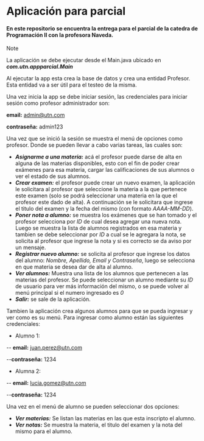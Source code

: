# Aplicación para parcial 
#### En este repositorio se encuentra la entrega para el parcial de la catedra de Programación II con la profesora Naveda.

> [!NOTE] 
> La aplicación se debe ejecutar desde el Main.java ubicado en ***com.utn.appparcial.Main***

Al ejecutar la app esta crea la base de datos y crea una entidad Profesor. Esta entidad va a ser útil para el testeo de la misma. 

Una vez inicia la app se debe iniciar sesión, las credenciales para iniciar sesión como profesor administrador son:

**email:** admin@utn.com

**contraseña:** admin123

Una vez que se inició la sesión se muestra el menú de opciones como profesor. Donde se pueden llevar a cabo varias tareas, las cuales son: 

 - ***Asignarme a una materia:*** acá el profesor puede darse de alta en alguna de las materias disponibles, esto con el fin de poder crear exámenes para esa materia, cargar las calificaciones de sus alumnos o ver el estado de sus alumnos.
 - ***Crear examen:*** el profesor puede crear un nuevo examen, la aplicación le solicitara al profesor que seleccione la materia a la que pertenece este examen (solo se podrá seleccionar una materia en la que el profesor este dado de alta). A continuación se le solicitara que ingrese el titulo del examen y la fecha del mismo (con formato *AAAA-MM-DD*).
 - ***Poner nota a alumno:*** se muestra los exámenes que se han tomado y el profesor selecciona por *ID* de cual desea agregar una nueva nota. Luego se muestra la lista de alumnos registrados en esa materia y tambien se debe seleccionar por *ID* a cual se le agregara la nota, se solicita al profesor que ingrese la nota y si es correcto se da aviso por un mensaje.
 - ***Registrar nuevo alumno:*** se solicita al profesor que ingrese los datos del alumno: *Nombre, Apellido, Email y Contraseña*, luego se selecciona en que materia se desea dar de alta al alumno.
 - ***Ver alumnos:*** Muestra una lista de los alumnos que pertenecen a las materias del profesor. Se puede seleccionar un alumno mediante su *ID* de usuario para ver más información del mismo, o se puede volver al menú principal si el numero ingresado es *0*
  - ***Salir:*** se sale de la aplicación.

Tambien la aplicación crea algunos alumnos para que se pueda ingresar y ver como es su menú.
Para ingresar como alumno están las siguientes credenciales: 
 - Alumno 1:
   
 -- **email:** juan.perez@utn.com
 
 --**contraseña:** 1234
 
 - Alumna 2:
   
 -- **email:** lucia.gomez@utn.com
 
 --**contraseña:** 1234

Una vez en el menú de alumno se pueden seleccionar dos opciones: 
- ***Ver materias:*** Se listan las materias en las que esta inscripto el alumno.
- ***Ver notas:*** Se muestra la materia, el titulo del examen y la nota del mismo para el alumno.
